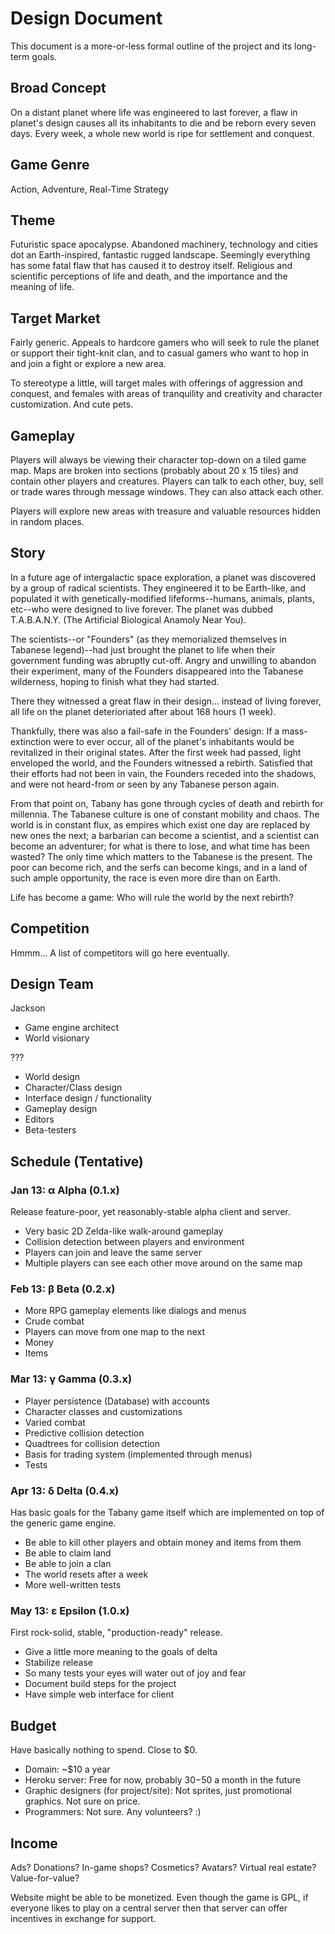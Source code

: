 Design Document
===============

This document is a more-or-less formal outline of the project and its long-term goals.


Broad Concept
-------------

On a distant planet where life was engineered to last forever, a flaw in planet's design causes all its inhabitants to die and be reborn every seven days. Every week, a whole new world is ripe for settlement and conquest.


Game Genre
----------

Action, Adventure, Real-Time Strategy


Theme
-----

Futuristic space apocalypse. Abandoned machinery, technology and cities dot an Earth-inspired, fantastic rugged landscape. Seemingly everything has some fatal flaw that has caused it to destroy itself.
Religious and scientific perceptions of life and death, and the importance and the meaning of life.


Target Market
-------------

Fairly generic. Appeals to hardcore gamers who will seek to rule the planet or support their tight-knit clan, and to casual gamers who want to hop in and join a fight or explore a new area.

To stereotype a little, will target males with offerings of aggression and conquest, and females with areas of tranquility and creativity and character customization. And cute pets.


Gameplay
--------

Players will always be viewing their character top-down on a tiled game map. Maps are broken into sections (probably about 20 x 15 tiles) and contain other players and creatures. Players can talk to each other, buy, sell or trade wares through message windows. They can also attack each other.
  
Players will explore new areas with treasure and valuable resources hidden in random places.


Story
-----

In a future age of intergalactic space exploration, a planet was discovered by a group of radical scientists. They engineered it to be Earth-like, and populated it with genetically-modified lifeforms--humans, animals, plants, etc--who were designed to live forever. The planet was dubbed T.A.B.A.N.Y. (The Artificial Biological Anamoly Near You).
  
The scientists--or "Founders" (as they memorialized themselves in Tabanese legend)--had just brought the planet to life when their government funding was abruptly cut-off. Angry and unwilling to abandon their experiment, many of the Founders disappeared into the Tabanese wilderness, hoping to finish what they had started.

There they witnessed a great flaw in their design... instead of living forever, all life on the planet deterioriated after about 168 hours (1 week).
  
Thankfully, there was also a fail-safe in the Founders' design: If a mass-extinction were to ever occur, all of the planet's inhabitants would be revitalized in their original states. After the first week had passed, light enveloped the world, and the Founders witnessed a rebirth. Satisfied that their efforts had not been in vain, the Founders receded into the shadows, and were not heard-from or seen by any Tabanese person again.
  
From that point on, Tabany has gone through cycles of death and rebirth for millennia. The Tabanese culture is one of constant mobility and chaos. The world is in constant flux, as empires which exist one day are replaced by new ones the next; a barbarian can become a scientist, and a scientist can become an adventurer; for what is there to lose, and what time has been wasted? The only time which matters to the Tabanese is the present. The poor can become rich, and the serfs can become kings, and in a land of such ample opportunity, the race is even more dire than on Earth.
  
Life has become a game: Who will rule the world by the next rebirth?


Competition
-----------

Hmmm... A list of competitors will go here eventually.


Design Team
-----------

Jackson
- Game engine architect
- World visionary

???
- World design
- Character/Class design
- Interface design / functionality
- Gameplay design
- Editors
- Beta-testers


Schedule (Tentative)
--------------------

### Jan 13: **α Alpha** (0.1.x)
Release feature-poor, yet reasonably-stable alpha client and server.

- Very basic 2D Zelda-like walk-around gameplay
- Collision detection between players and environment
- Players can join and leave the same server
- Multiple players can see each other move around on the same map
  
### Feb 13: **β Beta** (0.2.x)

- More RPG gameplay elements like dialogs and menus
- Crude combat
- Players can move from one map to the next
- Money
- Items
  
### Mar 13: **γ Gamma** (0.3.x)

- Player persistence (Database) with accounts
- Character classes and customizations
- Varied combat
- Predictive collision detection
- Quadtrees for collision detection
- Basis for trading system (implemented through menus)
- Tests
  
### Apr 13: **δ Delta** (0.4.x)
Has basic goals for the Tabany game itself which are implemented on top of the generic game engine.

- Be able to kill other players and obtain money and items from them
- Be able to claim land
- Be able to join a clan
- The world resets after a week
- More well-written tests
  
### May 13: **ε Epsilon** (1.0.x)
First rock-solid, stable, "production-ready" release.

- Give a little more meaning to the goals of delta
- Stabilize release
- So many tests your eyes will water out of joy and fear
- Document build steps for the project
- Have simple web interface for client


Budget
------

Have basically nothing to spend. Close to $0.
- Domain: ~$10 a year
- Heroku server: Free for now, probably $30-$50 a month in the future
- Graphic designers (for project/site): Not sprites, just promotional graphics. Not sure on price.
- Programmers: Not sure. Any volunteers? :)


Income
------

Ads? Donations? In-game shops? Cosmetics? Avatars? Virtual real estate? Value-for-value?

Website might be able to be monetized. Even though the game is GPL, if everyone likes to play on a central server then that server can offer incentives in exchange for support.
